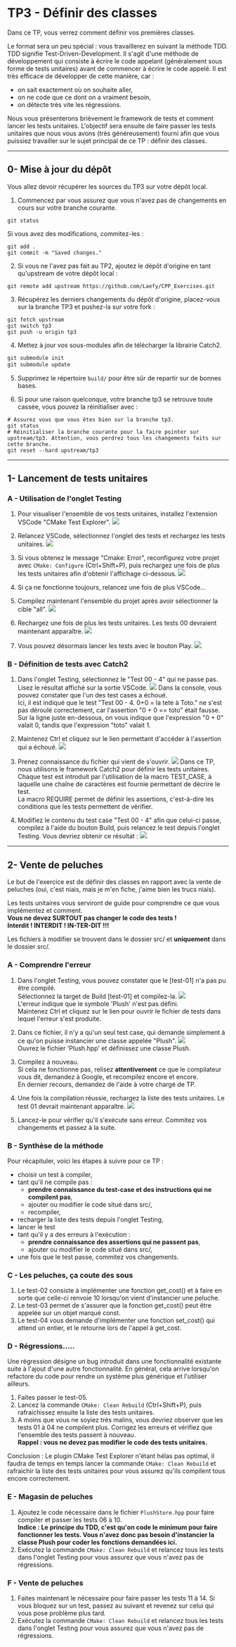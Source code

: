 # TP3 - Définir des classes

Dans ce TP, vous verrez comment définir vos premières classes.

Le format sera un peu spécial : vous travaillerez en suivant la méthode TDD.
TDD signifie Test-Driven-Development.
Il s'agit d'une méthode de développement qui consiste à écrire le code appelant (généralement sous forme de tests unitaires) avant de commencer à écrire le code appelé.
Il est très efficace de développer de cette manière, car :
- on sait exactement où on souhaite aller,
- on ne code que ce dont on a vraiment besoin,
- on détecte très vite les régressions.

Nous vous présenterons brièvement le framework de tests et comment lancer les tests unitaires. L'objectif sera ensuite de faire passer les tests unitaires que nous vous avons (très généreusement) fourni afin que vous puissiez travailler sur le sujet principal de ce TP : définir des classes.

---

## 0- Mise à jour du dépôt

Vous allez devoir récupérer les sources du TP3 sur votre dépôt local.

1. Commencez par vous assurez que vous n'avez pas de changements en cours sur votre branche courante.
```b
git status
```
Si vous avez des modifications, commitez-les :
```b
git add .
git commit -m "Saved changes."
```

2. Si vous ne l'avez pas fait au TP2, ajoutez le dépôt d'origine en tant qu'upstream de votre dépôt local :
```b
git remote add upstream https://github.com/Laefy/CPP_Exercises.git
```

3. Récupérez les derniers changements du dépôt d'origine, placez-vous sur la branche TP3 et pushez-la sur votre fork :
```b
git fetch upstream
git switch tp3
git push -u origin tp3
```

4. Mettez à jour vos sous-modules afin de télécharger la librairie Catch2.
```c
git submodule init
git submodule update
```

5. Supprimez le répertoire `build/` pour être sûr de repartir sur de bonnes bases.

6. Si pour une raison quelconque, votre branche tp3 se retrouve toute cassée, vous pouvez la réinitialiser avec :
```b
# Assurez vous que vous êtes bien sur la branche tp3.
git status
# Réinitialiser la branche courante pour la faire pointer sur upstream/tp3. Attention, vous perdrez tous les changements faits sur cette branche.
git reset --hard upstream/tp3
```

---

## 1- Lancement de tests unitaires

### A - Utilisation de l'onglet Testing

1. Pour visualiser l'ensemble de vos tests unitaires, installez l'extension VSCode "CMake Test Explorer".
![](doc/cmake-test-explorer.png?raw=true)

2. Relancez VSCode, sélectionnez l'onglet des tests et rechargez les tests unitaires.
![](doc/testing-tab.png?raw=true)

3. Si vous obtenez le message "Cmake: Error", reconfigurez votre projet avec `CMake: Configure` (Ctrl+Shift+P), puis rechargez une fois de plus les tests unitaires afin d'obtenir l'affichage ci-dessous.
![](doc/reload-tests.png?raw=true)

4. Si ça ne fonctionne toujours, relancez une fois de plus VSCode...

5. Compilez maintenant l'ensemble du projet après avoir sélectionner la cible "all".
![](doc/build-all.png?raw=true)

6. Rechargez une fois de plus les tests unitaires. Les tests 00 devraient maintenant apparaître.
![](doc/test-00.png?raw=true)

7. Vous pouvez désormais lancer les tests avec le bouton Play.
![](doc/run-tests.png?raw=true)

### B - Définition de tests avec Catch2

1. Dans l'onglet Testing, sélectionnez le "Test 00 - 4" qui ne passe pas. Lisez le résultat affiché sur la sortie VSCode.
![](doc/result-2.png?raw=true)
Dans la console, vous pouvez constater que l'un des test cases a échoué.\
Ici, il est indiqué que le test "Test 00 - 4. 0+0 = la tete à Toto." ne s'est pas déroulé correctement, car l'assertion "0 + 0 == toto" était fausse.\
Sur la ligne juste en-dessous, on vous indique que l'expression "0 + 0" valait 0, tandis que l'expression "toto" valait 1.

2. Maintenez Ctrl et cliquez sur le lien permettant d'accéder à l'assertion qui a échoué.
![](doc/goto.png?raw=true)

3. Prenez connaissance du fichier qui vient de s'ouvrir.
![](doc/failed.png?raw=true)
Dans ce TP, nous utilisons le framework Catch2 pour définir les tests unitaires. Chaque test est introduit par l'utilisation de la macro TEST_CASE, à laquelle une chaîne de caractères est fournie permettant de décrire le test.\
La macro REQUIRE permet de définir les assertions, c'est-à-dire les conditions que les tests permettent de vérifier.

1. Modifiez le contenu du test case "Test 00 - 4" afin que celui-ci passe, compilez à l'aide du bouton Build, puis relancez le test depuis l'onglet Testing.
Vous devriez obtenir ce résultat :
![](doc/success.png?raw=true)

---

## 2- Vente de peluches

Le but de l'exercice est de définir des classes en rapport avec la vente de peluches (oui, c'est niais, mais je m'en fiche, j'aime bien les trucs niais).

Les tests unitaires vous serviront de guide pour comprendre ce que vous implémentez et comment.\
**Vous ne devez SURTOUT pas changer le code des tests !**\
**Interdit ! INTERDIT ! IN-TER-DIT !!!**

Les fichiers à modifier se trouvent dans le dossier src/ et **uniquement** dans le dossier src/.

### A - Comprendre l'erreur

1. Dans l'onglet Testing, vous pouvez constater que le \[test-01\] n'a pas pu être compilé.\
Sélectionnez la target de Build \[test-01\] et compilez-la.
![](doc/error.png?raw=true)\
L'erreur indique que le symbole 'Plush' n'est pas défini.\
Maintenez Ctrl et cliquez sur le lien pour ouvrir le fichier de tests dans lequel l'erreur s'est produite.

1. Dans ce fichier, il n'y a qu'un seul test case, qui demande simplement à ce qu'on puisse instancier une classe appelée "Plush".
![](doc/test-case.png?raw=true)\
Ouvrez le fichier 'Plush.hpp' et définissez une classe Plush.

1. Compilez à nouveau.\
Si cela ne fonctionne pas, relisez **attentivement** ce que le compilateur vous dit, demandez à Google, et recompilez encore et encore.\
En dernier recours, demandez de l'aide à votre chargé de TP.

1. Une fois la compilation réussie, rechargez la liste des tests unitaires. Le test 01 devrait maintenant apparaître.
![](doc/test-01.png?raw=true)

1. Lancez-le pour vérifier qu'il s'exécute sans erreur. Commitez vos changements et passez à la suite.

### B - Synthèse de la méthode

Pour récapituler, voici les étapes à suivre pour ce TP :
- choisir un test à compiler,
- tant qu'il ne compile pas :
  - **prendre connaissance du test-case et des instructions qui ne compilent pas**,
  - ajouter ou modifier le code situé dans src/,
  - recompiler,
- recharger la liste des tests depuis l'onglet Testing,
- lancer le test
- tant qu'il y a des erreurs à l'exécution :
  - **prendre connaissance des assertions qui ne passent pas**,
  - ajouter ou modifier le code situé dans src/,
- une fois que le test passe, commitez vos changements.

### C - Les peluches, ça coute des sous

1. Le test-02 consiste à implémenter une fonction get_cost() et à faire en sorte que celle-ci renvoie 10 lorsqu'on vient d'instancier une peluche.
2. Le test-03 permet de s'assurer que la fonction get_cost() peut être appelée sur un objet marqué const.
3. Le test-04 vous demande d'implémenter une fonction set_cost() qui attend un entier, et le retourne lors de l'appel à get_cost.

### D - Régressions.....

Une régression désigne un bug introduit dans une fonctionnalité existante suite à l'ajout d'une autre fonctionnalité. En général, cela arrive lorsqu'on refactore du code pour rendre un système plus générique et l'utiliser ailleurs.

1. Faites passer le test-05.
2. Lancez la commande `CMake: Clean Rebuild` (Ctrl+Shift+P), puis rafraichissez ensuite la liste des tests unitaires.
3. A moins que vous ne soyiez très malins, vous devriez observer que les tests 01 à 04 ne compilent plus.
Corrigez les erreurs et vérifiez que l'ensemble des tests passent à nouveau.\
**Rappel : vous ne devez pas modifier le code des tests unitaires.**

Conclusion : Le plugin CMake Test Explorer n'étant hélas pas optimal, il faudra de temps en temps lancer la commande `CMake: Clean Rebuild` et rafraichir la liste des tests unitaires pour vous assurez qu'ils compilent tous encore correctement.

### E - Magasin de peluches

1. Ajoutez le code nécessaire dans le fichier `PlushStore.hpp` pour faire compiler et passer les tests 06 à 10.\
**Indice : Le principe du TDD, c'est qu'on code le minimum pour faire fonctionner les tests. Vous n'avez donc pas besoin d'instancier la classe Plush pour coder les fonctions demandées ici.**
1. Exécutez la commande `CMake: Clean Rebuild` et relancez tous les tests dans l'onglet Testing pour vous assurez que vous n'avez pas de régressions.

### F - Vente de peluches

1. Faites maintenant le nécessaire pour faire passer les tests 11 à 14. Si vous bloquez sur un test, passez au suivant et revenez sur celui qui vous pose problème plus tard.
2. Exécutez la commande `CMake: Clean Rebuild` et relancez tous les tests dans l'onglet Testing pour vous assurez que vous n'avez pas de régressions.


